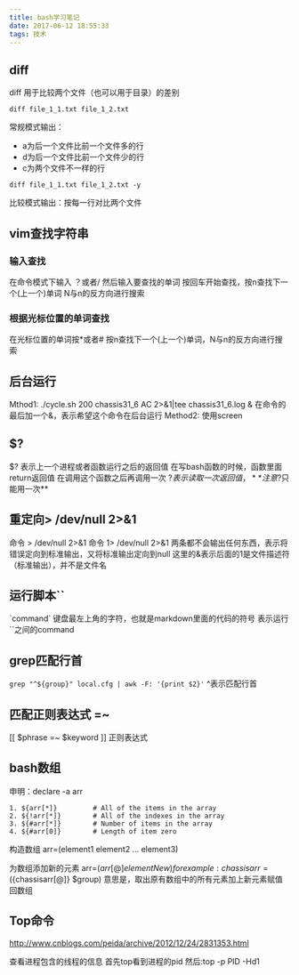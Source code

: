 ```yaml
---
title: bash学习笔记
date: 2017-06-12 18:55:33
tags: 技术
---
```

## diff
diff 用于比较两个文件（也可以用于目录）的差别
```
diff file_1_1.txt file_1_2.txt
```
常规模式输出：
* a为后一个文件比前一个文件多的行
* d为后一个文件比前一个文件少的行
* c为两个文件不一样的行


```
diff file_1_1.txt file_1_2.txt -y
```
比较模式输出：按每一行对比两个文件


## vim查找字符串
### 输入查找
在命令模式下输入 ？或者/
然后输入要查找的单词
按回车开始查找，按n查找下一个(上一个)单词
N与n的反方向进行搜索

### 根据光标位置的单词查找
在光标位置的单词按*或者#
按n查找下一个(上一个)单词，N与n的反方向进行搜索

<!--more-->
## 后台运行
Mthod1: ./cycle.sh 200 chassis31_6 AC 2>&1|tee chassis31_6.log &
在命令的最后加一个&，表示希望这个命令在后台运行
Method2: 使用screen

## $?
$? 表示上一个进程或者函数运行之后的返回值
在写bash函数的时候，函数里面return返回值
在调用这个函数之后再调用一次 $? 表示读取一次返回值，**注意$?只能用一次**

## 重定向> /dev/null 2>&1
命令 > /dev/null 2>&1
命令 1> /dev/null 2>&1
两条都不会输出任何东西，表示将错误定向到标准输出，又将标准输出定向到null
这里的&表示后面的1是文件描述符（标准输出），并不是文件名

## 运行脚本``
 \`command\`
键盘最左上角的字符，也就是markdown里面的代码的符号
表示运行\`\`之间的command

## grep匹配行首
`grep "^${group}" local.cfg | awk -F: '{print $2}'`
^表示匹配行首

## 匹配正则表达式 =~
[[ $phrase =~ $keyword ]]
正则表达式


## bash数组
申明：declare -a arr
```
1. ${arr[*]}         # All of the items in the array
2. ${!arr[*]}        # All of the indexes in the array
3. ${#arr[*]}        # Number of items in the array
4. ${#arr[0]}        # Length of item zero
```

构造数组
arr=(element1 element2 ... element3)

为数组添加新的元素
arr=(${arr[@]} elementNew)
for example: chassisarr=(${chassisarr[@]} $group)
意思是，取出原有数组中的所有元素加上新元素赋值回数组

## Top命令
http://www.cnblogs.com/peida/archive/2012/12/24/2831353.html

查看进程包含的线程的信息
首先top看到进程的pid
然后:top -p PID -Hd1
